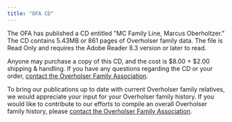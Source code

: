```yaml
---
title: "OFA CD"
---
```


The OFA has published a CD entitled "MC Family Line, Marcus Oberholtzer." The CD contains 5.43MB or 861 pages of Overholser family data. The file is Read Only and requires the Adobe Reader 8.3 version or later to read.

Anyone may purchase a copy of this CD, and the cost is $8.00 + $2.00 shipping & handling. If you have any questions regarding the CD or your order, [contact the Overholser Family Association](/contact).

To bring our publications up to date with current Overholser family relatives, we would appreciate your input for your Overholser family history. If you would like to contribute to our efforts to compile an overall Overholser family history, please [contact the Overholser Family Association](/contact).
